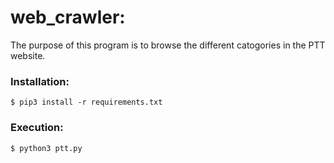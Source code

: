 # web_crawler:
The purpose of this program is to browse the different catogories in the PTT website.

### Installation:
```
$ pip3 install -r requirements.txt
```

### Execution:
```
$ python3 ptt.py
```
